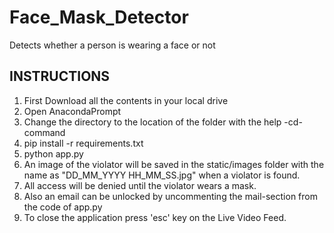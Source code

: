 # Face_Mask_Detector
Detects whether a person is wearing a face or not

## INSTRUCTIONS

1. First Download all the contents in your local drive
2. Open AnacondaPrompt
3. Change the directory to the location of the folder with the help -cd- command
4. pip install -r requirements.txt
5. python app.py
6. An image of the violator will be saved in the static/images folder with the name as "DD_MM_YYYY HH_MM_SS.jpg" when a violator is found.
7. All access will be denied until the violator wears a mask.
8. Also an email can be unlocked by uncommenting the mail-section from the code of app.py
9. To close the application press 'esc' key on the Live Video Feed.
